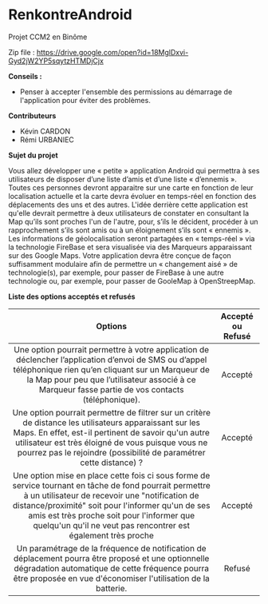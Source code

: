 # RenkontreAndroid
Projet CCM2 en Binôme

Zip file : https://drive.google.com/open?id=18MglDxvi-Gyd2jW2YP5sqytzHTMDjCjx

**Conseils :**

* Penser à accepter l'ensemble des permissions au démarrage de l'application pour éviter des problèmes.

**Contributeurs**	
* Kévin CARDON 
* Rémi URBANIEC

**Sujet du projet**	

Vous allez développer une « petite » application Android qui permettra à ses utilisateurs de disposer d’une liste d’amis et d’une liste « d’ennemis ». Toutes ces personnes devront apparaitre sur une carte en fonction de leur localisation actuelle et la carte devra évoluer en temps-réel en fonction des déplacements des uns et des autres. L'idée derrière cette application est qu'elle devrait permettre à deux utilisateurs de constater en consultant la Map qu’ils sont proches l'un de l'autre, pour, s’ils le décident, procéder à un rapprochement s’ils sont amis ou à un éloignement s’ils sont « ennemis ». Les informations de géolocalisation seront partagées en « temps-réel » via la technologie FireBase et sera visualisée via des Marqueurs apparaissant sur des Google Maps. Votre application devra être conçue de façon suffisamment modulaire afin de permettre un « changement aisé » de technologie(s), par exemple, pour passer de FireBase à une autre technologie ou, par exemple, pour passer de GooleMap à OpenStreepMap.


**Liste des options acceptés et refusés**	

| Options | Accepté ou Refusé | 
|:-------------:|:------:|
| Une option pourrait permettre à votre application de déclencher l’application d’envoi de SMS ou d’appel téléphonique rien qu’en cliquant sur un Marqueur de la Map pour peu que l’utilisateur associé à ce Marqueur fasse partie de vos contacts (téléphonique).| Accepté |
| Une option pourrait permettre de filtrer sur un critère de distance les utilisateurs apparaissant sur les Maps. En effet, est-il pertinent de savoir qu'un autre utilisateur est très éloigné de vous puisque vous ne pourrez pas le rejoindre (possibilité de paramétrer cette distance) ?| Accepté |
|Une option mise en place cette fois ci sous forme de service tournant en tâche de fond pourrait permettre à un utilisateur de recevoir une "notification de distance/proximité" soit pour l'informer qu'un de ses amis est très proche soit pour l'informer que quelqu'un qu'il ne veut pas rencontrer est également très proche| Accepté |
| Un paramétrage de la fréquence de notification de déplacement pourra être proposé et une optionnelle dégradation automatique de cette fréquence pourra être proposée en vue d'économiser l'utilisation de la batterie.| Refusé |
